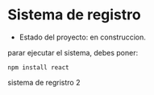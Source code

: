 <h1>Sistema de registro </h1>

- Estado del proyecto: en construccion.

parar ejecutar el sistema, debes poner:

```npm install react```

sistema de regristro 2
